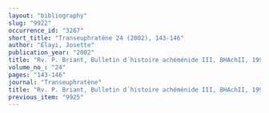 ```yaml
---
layout: "bibliography"
slug: "9922"
occurrence_id: "3267"
short_title: "Transeuphratène 24 (2002), 143-146"
author: "Elayi, Josette"
publication_year: "2002"
title: "Rv. P. Briant, Bulletin d´histoire achéménide III, BHAchII, 1997-2000 (Paris 2001)"
volume_no_: "24"
pages: "143-146"
journal: "Transeuphratène"
title: "Rv. P. Briant, Bulletin d´histoire achéménide III, BHAchII, 1997-2000 (Paris 2001)"
previous_item: "9925"
---
```

